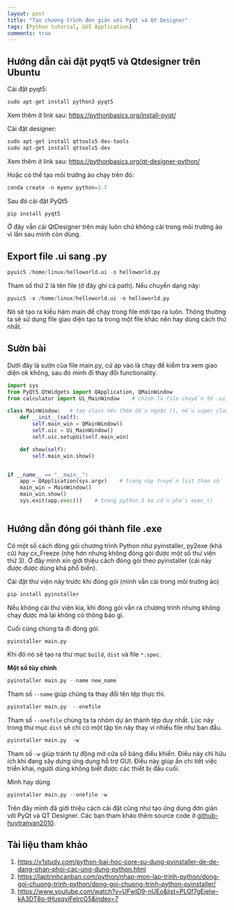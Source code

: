 ```yaml
---
layout: post
title: "Tạo chương trình đơn giản với PyQt và Qt Designer"
tags: [Python tutorial, GUI Application]
comments: true
---
```


## Hướng dẫn cài đặt pyqt5 và Qtdesigner trên Ubuntu

Cài đặt pyqt5:
```python
sudo apt-get install python3-pyqt5
```
Xem thêm ở link sau: https://pythonbasics.org/install-pyqt/

Cài đặt designer:
```python
sudo apt-get install qttools5-dev-tools
sudo apt-get install qttools5-dev
```
Xem thêm ở link sau: https://pythonbasics.org/qt-designer-python/ 

Hoặc có thể tạo môi trưởng ảo chạy trên đó:
```python
conda create -n myenv python=3.7
```
Sau đó cài đặt PyQt5
```python
pip install pyqt5
```
Ở đây vẫn cài QtDesigner trên máy luôn chứ không cài trong môi trường ảo vì lần sau mình còn dùng.

## Export file .ui sang .py
```python
pyuic5 /home/linux/helloworld.ui -o helloworld.py
```
Tham số thứ 2 là tên file (ở đây ghi cả path). Nếu chuyển dạng này:
```python
pyuic5 -x /home/linux/helloworld.ui -o helloworld.py
```
Nó sẽ tạo ra kiểu hàm main để chạy trong file mới tạo ra luôn. Thông thường ta sẽ sử dụng file giao diện tạo ta trong một file khác nên hay dùng cách thứ nhất.

## Sườn bài
Dưới đây là sườn của file main.py, cứ áp vào là chạy để kiểm tra xem giao diện ok không, sau đó mình đi thay đổi functionality.
```python
import sys
from PyQt5.QtWidgets import QApplication, QMainWindow
from calculator import Ui_MainWindow    # chính là file chuyển từ .ui

class MainWindow:   # tạo class nên thêm dấu ngoặc (), nếu super class có thể không cần
    def __init__(self):
        self.main_win = QMainWindow()
        self.uic = Ui_MainWindow()
        self.uic.setupUi(self.main_win)

    def show(self):
        self.main_win.show()


if __name__ == "__main__":
    app = QApplication(sys.argv)    # trong này truyền list tham số
    main_win = MainWindow()
    main_win.show()
    sys.exit(app.exec())    # trong python 3 ko cần phải exec_()
    
```

## Hướng dẫn đóng gói thành file .exe
Có một số cách đóng gói chương trình Python như pyinstaller, py2exe (khá cũ) hay cx_Freeze (nhẹ hơn nhưng không đóng gói được một số thư viện thứ 3). Ở đây mình xin giới thiệu cách đóng gói theo pyinstaller (cái này được được dùng khá phổ biến).

Cài đặt thư viện này trước khi đóng gói (mình vẫn cài trong môi trường ảo)
```python
pip install pyinstaller
```
Nếu không cài thư viện kia, khi đóng gói vẫn ra chương trình nhưng không chạy được mà lại không có thông báo gì.

Cuối cùng chúng ta đi đóng gói.
```python
pyinstaller main.py
```
Khi đó nó sẽ tạo ra thư mục `build`, `dist` và file `*.spec`.

**Một số tùy chỉnh**
```python
pyinstaller main.py --name new_name
```
Tham số `--name` giúp chúng ta thay đổi tên tệp thực thi. 

```python
pyinstaller main.py  --onefile
```
Tham số `--onefile` chúng ta ta nhóm dự án thành tệp duy nhất. Lúc này trong thư mục `dist` sẽ chỉ có một tập tin này thay vì nhiều file như ban đầu.

```python
pyinstaller main.py  -w
```
Tham số `-w` giúp tránh tự động mở cửa sổ bảng điều khiển. Điều này chỉ hữu ích khi đang xây dựng ứng dụng hỗ trợ GUI. Điều này giúp ẩn chi tiết việc triển khai, người dùng không biết được các thiết bị đầu cuối. 

Mình hay dùng
```python
pyinstaller main.py --onefile -w
```
Trên đây mình đã giới thiệu cách cài đặt cũng như tạo ứng dụng đơn giản với PyQt và QT Designer. Các bạn tham khảo thêm source code ở [github-huytranvan2010](https://github.com/huytranvan2010/PyQt-QtDesigner-Beginner).

## Tài liệu tham khảo
1. https://v1study.com/python-bai-hoc-core-su-dung-pyinstaller-de-de-dang-phan-phoi-cac-ung-dung-python.html
2. https://laptrinhcanban.com/python/nhap-mon-lap-trinh-python/dong-goi-chuong-trinh-python/dong-goi-chuong-trinh-python-pyinstaller/
3. https://www.youtube.com/watch?v=UFwID9-nUEo&list=PLGf7gEjelw-kA3DT8o-tHusqviFelrcG5&index=7










